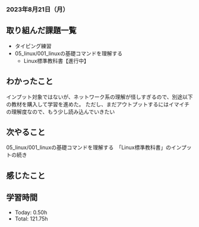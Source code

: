 ### 2023年8月21日（月）

## 取り組んだ課題一覧
- タイピング練習
- 05_linux/001_linuxの基礎コマンドを理解する
  - Linux標準教科書【進行中】
## わかったこと
インプット対象ではないが、ネットワーク系の理解が怪しすぎるので、別途以下の教材を購入して学習を進めた。
ただし、まだアウトプットするにはイマイチの理解度なので、もう少し読み込んでいきたい

## 次やること
05_linux/001_linuxの基礎コマンドを理解する　「Linux標準教科書」のインプットの続き

## 感じたこと


## 学習時間
- Today: 0.50h
- Total: 121.75h
